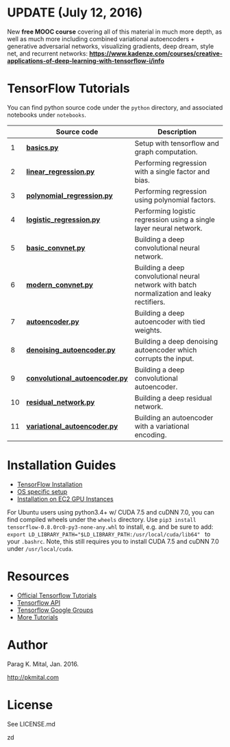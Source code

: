 # UPDATE (July 12, 2016)

New **free MOOC course** covering all of this material in much more depth, as well as much more including combined variational autoencoders + generative adversarial networks, visualizing gradients, deep dream, style net, and recurrent networks: **https://www.kadenze.com/courses/creative-applications-of-deep-learning-with-tensorflow-i/info**

# TensorFlow Tutorials

You can find python source code under the `python` directory, and associated notebooks under `notebooks`.

| | Source code | Description |
| --- | --- | --- |
|1| **[basics.py](python/01_basics.py)** | Setup with tensorflow and graph computation.|
|2| **[linear_regression.py](python/02_linear_regression.py)** | Performing regression with a single factor and bias. |
|3| **[polynomial_regression.py](python/03_polynomial_regression.py)** | Performing regression using polynomial factors.|
|4| **[logistic_regression.py](python/04_logistic_regression.py)** | Performing logistic regression using a single layer neural network.|
|5| **[basic_convnet.py](python/05_basic_convnet.py)** | Building a deep convolutional neural network.|
|6| **[modern_convnet.py](python/06_modern_convnet.py)** | Building a deep convolutional neural network with batch normalization and leaky rectifiers.|
|7| **[autoencoder.py](python/07_autoencoder.py)** | Building a deep autoencoder with tied weights.|
|8| **[denoising_autoencoder.py](python/08_denoising_autoencoder.py)** | Building a deep denoising autoencoder which corrupts the input.|
|9| **[convolutional_autoencoder.py](python/09_convolutional_autoencoder.py)** | Building a deep convolutional autoencoder.|
|10| **[residual_network.py](python/10_residual_network.py)** | Building a deep residual network.|
|11| **[variational_autoencoder.py](python/11_variational_autoencoder.py)** | Building an autoencoder with a variational encoding.|

# Installation Guides

* [TensorFlow Installation](https://github.com/tensorflow/tensorflow)
* [OS specific setup](https://github.com/tensorflow/tensorFlow/blob/master/tensorflow/g3doc/get_started/os_setup.md)
* [Installation on EC2 GPU Instances](http://eatcodeplay.com/installing-gpu-enabled-tensorflow-with-python-3-4-in-ec2/)

For Ubuntu users using python3.4+ w/ CUDA 7.5 and cuDNN 7.0, you can find compiled wheels under the `wheels` directory.  Use `pip3 install tensorflow-0.8.0rc0-py3-none-any.whl` to install, e.g. and be sure to add: `export LD_LIBRARY_PATH="$LD_LIBRARY_PATH:/usr/local/cuda/lib64"
` to your `.bashrc`.  Note, this still requires you to install CUDA 7.5 and cuDNN 7.0 under `/usr/local/cuda`.

# Resources

* [Official Tensorflow Tutorials](https://www.tensorflow.org/versions/r0.7/tutorials/index.html)
* [Tensorflow API](https://www.tensorflow.org/versions/r0.7/api_docs/python/index.html)
* [Tensorflow Google Groups](https://groups.google.com/a/tensorflow.org/forum/#!forum/discuss)
* [More Tutorials](https://github.com/nlintz/TensorFlow-Tutorials)

# Author

Parag K. Mital, Jan. 2016.

http://pkmital.com

# License

See LICENSE.md

zd
